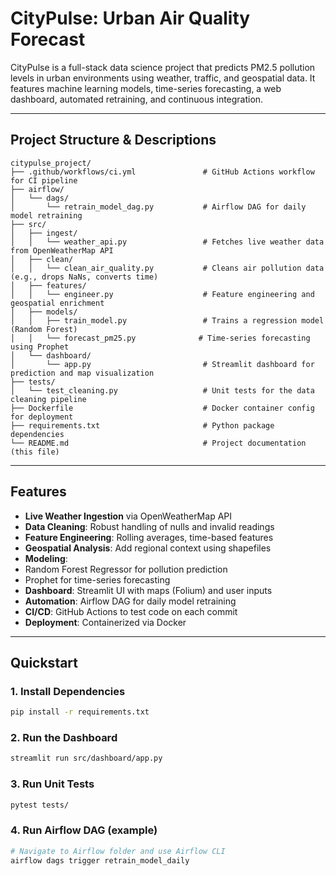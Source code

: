 # CityPulse: Urban Air Quality Forecast

CityPulse is a full-stack data science project that predicts PM2.5 pollution levels in urban environments using weather, traffic, and geospatial data. It features machine learning models, time-series forecasting, a web dashboard, automated retraining, and continuous integration.

---

##  Project Structure & Descriptions

```
citypulse_project/
├── .github/workflows/ci.yml               # GitHub Actions workflow for CI pipeline
├── airflow/
│   └── dags/
│       └── retrain_model_dag.py           # Airflow DAG for daily model retraining
├── src/
│   ├── ingest/
│   │   └── weather_api.py                 # Fetches live weather data from OpenWeatherMap API
│   ├── clean/
│   │   └── clean_air_quality.py           # Cleans air pollution data (e.g., drops NaNs, converts time)
│   ├── features/
│   │   └── engineer.py                    # Feature engineering and geospatial enrichment
│   ├── models/
│   │   ├── train_model.py                 # Trains a regression model (Random Forest)
│   │   └── forecast_pm25.py              # Time-series forecasting using Prophet
│   └── dashboard/
│       └── app.py                         # Streamlit dashboard for prediction and map visualization
├── tests/
│   └── test_cleaning.py                   # Unit tests for the data cleaning pipeline
├── Dockerfile                             # Docker container config for deployment
├── requirements.txt                       # Python package dependencies
└── README.md                              # Project documentation (this file)
```

---

##  Features

-  **Live Weather Ingestion** via OpenWeatherMap API
-  **Data Cleaning**: Robust handling of nulls and invalid readings
-  **Feature Engineering**: Rolling averages, time-based features
-  **Geospatial Analysis**: Add regional context using shapefiles
-  **Modeling**:
  - Random Forest Regressor for pollution prediction
  - Prophet for time-series forecasting
-  **Dashboard**: Streamlit UI with maps (Folium) and user inputs
-  **Automation**: Airflow DAG for daily model retraining
-  **CI/CD**: GitHub Actions to test code on each commit
-  **Deployment**: Containerized via Docker

---

##  Quickstart

### 1. Install Dependencies

```bash
pip install -r requirements.txt
```

### 2. Run the Dashboard

```bash
streamlit run src/dashboard/app.py
```

### 3. Run Unit Tests

```bash
pytest tests/
```

### 4. Run Airflow DAG (example)

```bash
# Navigate to Airflow folder and use Airflow CLI
airflow dags trigger retrain_model_daily
```



